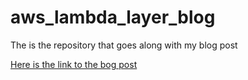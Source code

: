 # aws_lambda_layer_blog

The is the repository that goes along with my blog post

[Here is the link to the bog post](https://medium.com/@andrewsproul/automated-scraping-using-aws-lambda-with-layers-aws-s3-and-current-superbowl-odds-dc7f9c6d27b1)

